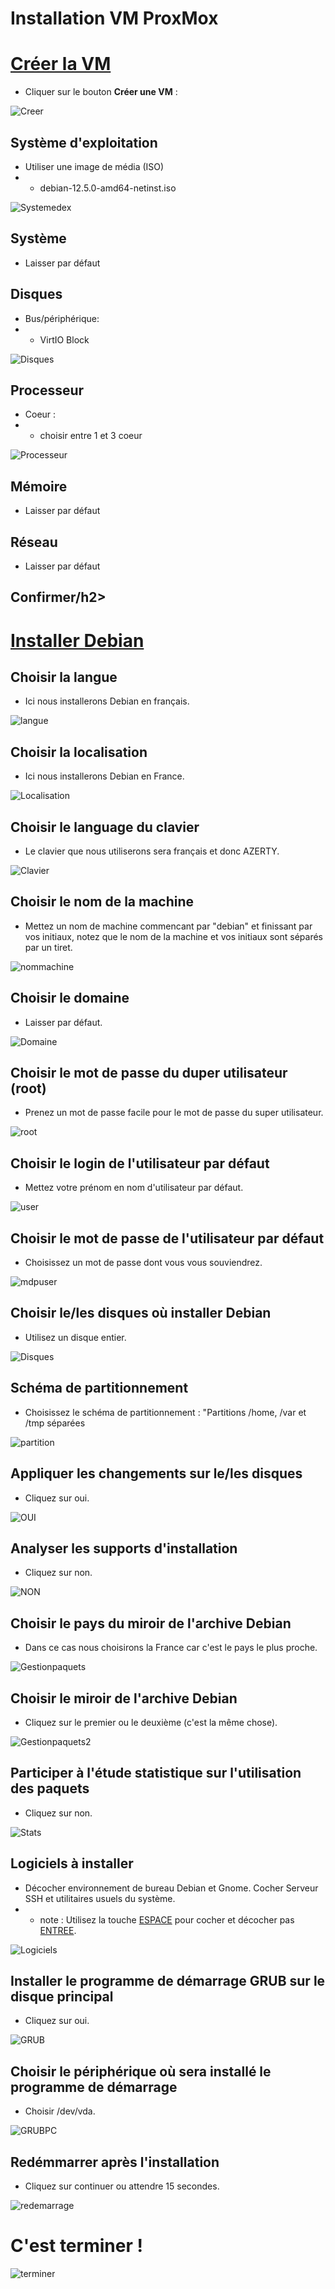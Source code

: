 # Installation VM ProxMox

<h1><ins>Créer la VM</ins></h1>

- Cliquer sur le bouton __Créer une VM__ :

![Creer](../ProxMox/Images/Creer.png)

<h2>Système d'exploitation</h2>

- Utiliser une image de média (ISO)
- - debian-12.5.0-amd64-netinst.iso

![Systemedex](../ProxMox/Images/Systemedex.png)

<h2>Système</h2>

- Laisser par défaut

<h2>Disques</h2>

- Bus/périphérique:
- - VirtIO Block

![Disques](../ProxMox/Images/Disques.png)

<h2>Processeur</h2>

- Coeur :
- - choisir entre 1 et 3 coeur

![Processeur](../ProxMox/Images/Processeur.png)

<h2>Mémoire</h2>

- Laisser par défaut

<h2>Réseau</h2>

- Laisser par défaut

<h2>Confirmer/h2>

<h1><ins>Installer Debian</ins></h1>

<h2>Choisir la langue</h2>

- Ici nous installerons Debian en français.

![langue](../ProxMox/Installation/Langue.png)

<h2>Choisir la localisation</h2>

- Ici nous installerons Debian en France.

![Localisation](../ProxMox/Installation/Geo.png)

<h2>Choisir le language du clavier</h2>

- Le clavier que nous utiliserons sera français et donc AZERTY. 

![Clavier](../ProxMox/Installation/Clavier.png)

<h2>Choisir le nom de la machine</h2>

- Mettez un nom de machine commencant par "debian" et finissant par vos initiaux, notez que le nom de la machine et vos initiaux sont séparés par un tiret.

![nommachine](../ProxMox/Installation/nommachine.png)

<h2>Choisir le domaine</h2>

- Laisser par défaut.

![Domaine](../ProxMox/Installation/domaine.png)

<h2>Choisir le mot de passe du duper utilisateur (root)</h2>

- Prenez un mot de passe facile pour le mot de passe du super utilisateur.

![root](../ProxMox/Installation/mdpsuperu.png)

<h2>Choisir le login de l'utilisateur par défaut</h2>

- Mettez votre prénom en nom d'utilisateur par défaut.

![user](../ProxMox/Installation/loginuser.png)

<h2>Choisir le mot de passe de l'utilisateur par défaut</h2>

- Choisissez un mot de passe dont vous vous souviendrez.

![mdpuser](../ProxMox/Installation/mdpuser.png)

<h2>Choisir le/les disques où installer Debian</h2>

- Utilisez un disque entier.

![Disques](../ProxMox/Installation/Disques.png)

<h2>Schéma de partitionnement</h2>

- Choisissez le schéma de partitionnement : "Partitions /home, /var et /tmp séparées

![partition](../ProxMox/Installation/partition.png)

<h2>Appliquer les changements sur le/les disques</h2>

- Cliquez sur oui.

![OUI](../ProxMox/Installation/OUI.png)

<h2>Analyser les supports d'installation</h2>

- Cliquez sur non.

![NON](../ProxMox/Installation/NON.png)

<h2>Choisir le pays du miroir de l'archive Debian</h2>

- Dans ce cas nous choisirons la France car c'est le pays le plus proche.

![Gestionpaquets](../ProxMox/Installation/Gestionpaquets.png)

<h2>Choisir le miroir de l'archive Debian</h2>

- Cliquez sur le premier ou le deuxième (c'est la même chose).

![Gestionpaquets2](../ProxMox/Installation/Gestionpaquets2.png)

<h2>Participer à l'étude statistique sur l'utilisation des paquets</h2>

- Cliquez sur non.

![Stats](../ProxMox/Installation/Stats.png)

<h2>Logiciels à installer</h2>

- Décocher environnement de bureau Debian et Gnome. Cocher Serveur SSH et utilitaires usuels du système.
- - note : Utilisez la touche <ins>ESPACE</ins> pour cocher et décocher pas <ins>ENTREE</ins>.

![Logiciels](../ProxMox/Installation/Logiciels.png)

<h2>Installer le programme de démarrage GRUB sur le disque principal</h2>

- Cliquez sur oui.

![GRUB](../ProxMox/Installation/GRUB.png)

<h2>Choisir le périphérique où sera installé le programme de démarrage</h2>

- Choisir /dev/vda.

![GRUBPC](../ProxMox/Installation/GRUBPC.png)

<h2>Redémmarrer après l'installation</h2>

- Cliquez sur continuer ou attendre 15 secondes.

![redemarrage](../ProxMox/Installation/redemarrage.png)

<h1>C'est terminer !</h1>

![terminer](../ProxMox/Installation/terminer.png)
